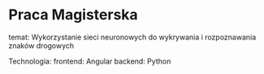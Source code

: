 # Praca Magisterska
temat: Wykorzystanie  sieci neuronowych do wykrywania i rozpoznawania znaków drogowych

Technologia:
frontend: Angular
backend: Python

